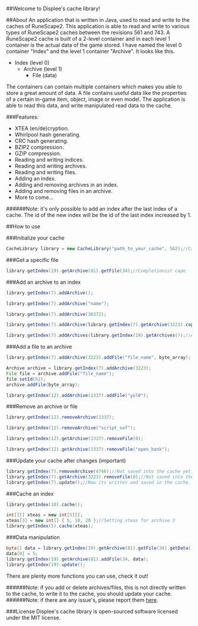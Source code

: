 
##Welcome to Displee's cache library!

##About
An application that is written in Java, used to read and write to the caches of RuneScape2.
This application is able to read and write to various types of RuneScape2 caches between the revisions 561 and 743.
A RuneScape2 cache is built of a 2-level container and in each level 1 container is the actual data of the game stored.
I have named the level 0 container "Index" and the level 1 container "Archive". It looks like this.
- Index (level 0)
	- Archive (level 1)
		- File (data)

The containers can contain multiple containers which makes you able to store a great amount of data.
A file contains useful data like the properties of a certain in-game item, object, image or even model.
The application is able to read this data, and write manipulated read data to the cache.

###Features:
- XTEA (en/de)cryption.
- Whirlpool hash generating.
- CRC hash generating.
- BZIP2 compression.
- GZIP compression.
- Reading and writing indices.
- Reading and writing archives.
- Reading and writing files.
- Adding an index.
- Adding and removing archives in an index.
- Adding and removing files in an archive.
- More to come...

######Note: it's only possible to add an index after the last index of a cache. The id of the new index will be the id of the last index increased by 1.

##How to use

###Initialize your cache
```Java
CacheLibrary library = new CacheLibrary("path_to_your_cache", 562);//Cache revision for optimal usage.
```
###Get a specific file
```Java
library.getIndex(19).getArchive(81).getFile(34);//Completionist cape
```
###Add an archive to an index
```Java
library.getIndex(7).addArchive();
```
```Java
library.getIndex(7).addArchive("name");
```
```Java
library.getIndex(7).addArchive(38372);
```
```Java
library.getIndex(7).addArchive(library.getIndex(7).getArchive(3223).copy());
```
```Java
library.getIndex(7).addArchives(library.getIndex(19).getArchives());//Add multiple archives
```
###Add a file to an archive
```Java
library.getIndex(7).addArchive(3223).addFile("file_name", byte_array);
```
```Java
Archive archive = library.getIndex(7).addArchive(3223);
File file = archive.addFile("file_name");
file.setId(52);
archive.addFile(byte_array);
```
```Java
library.getIndex(12).addArchive(1337).addFile("yol0");
```
###Remove an archive or file
```Java
library.getIndex(12).removeArchive(1337);
```
```Java
library.getIndex(12).removeArchive("script_sof");
```
```Java
library.getIndex(12).getArchive(1337).removeFile(0);
```
```Java
library.getIndex(12).getArchive(1337).removeFile("open_bank");
```
###Update your cache after changes (important)
```Java
library.getIndex(7).removeArchive(4746);//Not saved into the cache yet.
library.getIndex(7).getArchive(3223).removeFile(0);//Not saved into the cache yet.
library.getIndex(7).update();//Now its written and saved in the cache.
```
###Cache an index
```Java
library.getIndex(10).cache();
```
```Java
int[][] xteas = new int[5][];
xteas[3] = new int[] { 5, 10, 20 };//Setting xteas for archive 3
library.getIndex(5).cache(xteas);
```
###Data manipulation
```Java
byte[] data = library.getIndex(19).getArchive(81).getFile(34).getData();
data[0] = 5;
library.getIndex(19).getArchive(81).addFile(34, data);
library.getIndex(19).update();
```

There are plenty more functions you can use, check it out!

######Note: if you add or delete archives/files, this is not directly written to the cache, to write it to the cache, you should update your cache.
######Note: if there are any issue's, please report them [here](https://github.com/Displee/RS2-Cache-Library/issues).


###License
Displee's cache library is open-sourced software licensed under the MIT license.
